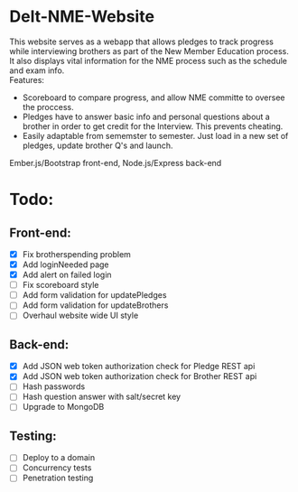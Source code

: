 # Delt-NME-Website
This website serves as a webapp that allows pledges to track progress while interviewing brothers as part
of the New Member Education process. It also displays vital information for the NME process such as the schedule 
and exam info.  
Features:  
-  Scoreboard to compare progress, and allow NME committe to oversee the proccess.  
-  Pledges have to answer basic info and personal questions about a brother in order to get credit for the Interview. This prevents cheating.  
-  Easily adaptable from sememster to semester. Just load in a new set of pledges, update brother Q's and launch.  

Ember.js/Bootstrap front-end, Node.js/Express back-end

# Todo:
## Front-end:
- [x] Fix brotherspending problem
- [x] Add loginNeeded page
- [x] Add alert on failed login
- [ ] Fix scoreboard style
- [ ] Add form validation for updatePledges
- [ ] Add form validation for updateBrothers
- [ ] Overhaul website wide UI style

## Back-end:
- [x] Add JSON web token authorization check for Pledge REST api
- [x] Add JSON web token authorization check for Brother REST api
- [ ] Hash passwords
- [ ] Hash question answer with salt/secret key
- [ ] Upgrade to MongoDB

## Testing:
- [ ] Deploy to a domain
- [ ] Concurrency tests
- [ ] Penetration testing

